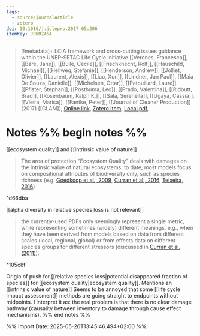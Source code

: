 ```yaml
---
tags:
  - source/journalArticle
  - zotero
doi: 10.1016/j.jclepro.2017.05.206
itemKey: JSWRZ454
---
```

>[!metadata]+
> LCIA framework and cross-cutting issues guidance within the UNEP-SETAC Life Cycle Initiative
> [[Verones, Francesca]], [[Bare, Jane]], [[Bulle, Cécile]], [[Frischknecht, Rolf]], [[Hauschild, Michael]], [[Hellweg, Stefanie]], [[Henderson, Andrew]], [[Jolliet, Olivier]], [[Laurent, Alexis]], [[Liao, Xun]], [[Lindner, Jan Paul]], [[Maia De Souza, Danielle]], [[Michelsen, Ottar]], [[Patouillard, Laure]], [[Pfister, Stephan]], [[Posthuma, Leo]], [[Prado, Valentina]], [[Ridoutt, Brad]], [[Rosenbaum, Ralph K.]], [[Sala, Serenella]], [[Ugaya, Cassia]], [[Vieira, Marisa]], [[Fantke, Peter]], 
> [[Journal of Cleaner Production]] (2017)
> [[GLAM]], 
> [Online link](https://linkinghub.elsevier.com/retrieve/pii/S0959652617311587), [Zotero Item](zotero://select/library/items/JSWRZ454), [Local pdf](file://C:/Users/aburg/Documents/references/zotero/storage/3QX2SPSR/Verones2017_LCIAframework.pdf), 

# Notes %% begin notes %%
[[ecosystem quality]] and [[intrinsic value of nature]]
>The area of protection “Ecosystem Quality” deals with damages on the intrinsic value of natural ecosystems; to date, most models focus on compositional attributes of biodiversity only, such as species richness (e.g. [Goedkoop et al., 2009](https://www.sciencedirect.com/science/article/pii/S0959652617311587?via%3Dihub#bib24), [Curran et al., 2016](https://www.sciencedirect.com/science/article/pii/S0959652617311587?via%3Dihub#bib14), [Teixeira, 2016](https://www.sciencedirect.com/science/article/pii/S0959652617311587?via%3Dihub#bib64)).

^d66dba

[[alpha diversity in relative species loss is not relevant]]
>the currently-used PDFs only seemingly represent a single metric, while representing sometimes (widely) different meanings, e.g., when they have been derived from models based on data from different scales (local, regional, global) or from effects data on different species groups for different stressors (discussed in [Curran et al. (2011)](https://www.sciencedirect.com/science/article/pii/S0959652617311587?via%3Dihub#bib13)).

^105c8f

Origin of push for [[relative species loss|potential disappeared fraction of species]] for [[ecosystem quality|ecosystem quality]].
Mentions an [[intrinsic value of nature]]
Seems to be annoyed that some [[life cycle impact assessment]] methods are going straight to endpoints without midpoints. I interpret it as: the real problem is that there is no clear damage pathway (causality between inventory to damage through cause effect mechanisms).
%% end notes %% 




%% Import Date: 2025-05-26T13:45:46.494+02:00 %%
